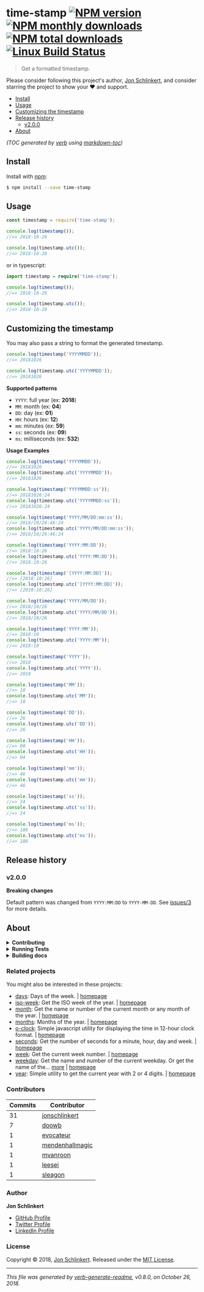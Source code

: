 # time-stamp [![NPM version](https://img.shields.io/npm/v/time-stamp.svg?style=flat)](https://www.npmjs.com/package/time-stamp) [![NPM monthly downloads](https://img.shields.io/npm/dm/time-stamp.svg?style=flat)](https://npmjs.org/package/time-stamp) [![NPM total downloads](https://img.shields.io/npm/dt/time-stamp.svg?style=flat)](https://npmjs.org/package/time-stamp) [![Linux Build Status](https://img.shields.io/travis/jonschlinkert/time-stamp.svg?style=flat&label=Travis)](https://travis-ci.org/jonschlinkert/time-stamp)

> Get a formatted timestamp.

Please consider following this project's author, [Jon Schlinkert](https://github.com/jonschlinkert), and consider starring the project to show your :heart: and support.

- [Install](#install)
- [Usage](#usage)
- [Customizing the timestamp](#customizing-the-timestamp)
- [Release history](#release-history)
  * [v2.0.0](#v200)
- [About](#about)

_(TOC generated by [verb](https://github.com/verbose/verb) using [markdown-toc](https://github.com/jonschlinkert/markdown-toc))_

## Install

Install with [npm](https://www.npmjs.com/):

```sh
$ npm install --save time-stamp
```

## Usage

```js
const timestamp = require('time-stamp');

console.log(timestamp());
//=> 2018-10-26

console.log(timestamp.utc());
//=> 2018-10-26
```

or in typescript:

```ts
import timestamp = require('time-stamp');

console.log(timestamp());
//=> 2018-10-26

console.log(timestamp.utc());
//=> 2018-10-26
```

## Customizing the timestamp

You may also pass a string to format the generated timestamp.

```js
console.log(timestamp('YYYYMMDD'));
//=> 20181026

console.log(timestamp.utc('YYYYMMDD'));
//=> 20181026
```

**Supported patterns**

* `YYYY`: full year (ex: **2018**)
* `MM`: month (ex: **04**)
* `DD`: day (ex: **01**)
* `HH`: hours (ex: **12**)
* `mm`: minutes (ex: **59**)
* `ss`: seconds (ex: **09**)
* `ms`: milliseconds (ex: **532**)

**Usage Examples**

```js
console.log(timestamp('YYYYMMDD'));
//=> 20181026
console.log(timestamp.utc('YYYYMMDD'));
//=> 20181026

console.log(timestamp('YYYYMMDD:ss'));
//=> 20181026:24
console.log(timestamp.utc('YYYYMMDD:ss'));
//=> 20181026:24

console.log(timestamp('YYYY/MM/DD:mm:ss'));
//=> 2018/10/26:46:24
console.log(timestamp.utc('YYYY/MM/DD:mm:ss'));
//=> 2018/10/26:46:24

console.log(timestamp('YYYY:MM:DD'));
//=> 2018:10:26
console.log(timestamp.utc('YYYY:MM:DD'));
//=> 2018:10:26

console.log(timestamp('[YYYY:MM:DD]'));
//=> [2018:10:26]
console.log(timestamp.utc('[YYYY:MM:DD]'));
//=> [2018:10:26]

console.log(timestamp('YYYY/MM/DD'));
//=> 2018/10/26
console.log(timestamp.utc('YYYY/MM/DD'));
//=> 2018/10/26

console.log(timestamp('YYYY:MM'));
//=> 2018:10
console.log(timestamp.utc('YYYY:MM'));
//=> 2018:10

console.log(timestamp('YYYY'));
//=> 2018
console.log(timestamp.utc('YYYY'));
//=> 2018

console.log(timestamp('MM'));
//=> 10
console.log(timestamp.utc('MM'));
//=> 10

console.log(timestamp('DD'));
//=> 26
console.log(timestamp.utc('DD'));
//=> 26

console.log(timestamp('HH'));
//=> 00
console.log(timestamp.utc('HH'));
//=> 04

console.log(timestamp('mm'));
//=> 46
console.log(timestamp.utc('mm'));
//=> 46

console.log(timestamp('ss'));
//=> 24
console.log(timestamp.utc('ss'));
//=> 24

console.log(timestamp('ms'));
//=> 186
console.log(timestamp.utc('ms'));
//=> 186
```

## Release history

### v2.0.0

**Breaking changes**

Default pattern was changed from `YYYY:MM:DD` to `YYYY-MM-DD`. See [issues/3](../../issues) for more details.

## About

<details>
<summary><strong>Contributing</strong></summary>

Pull requests and stars are always welcome. For bugs and feature requests, [please create an issue](../../issues/new).

</details>

<details>
<summary><strong>Running Tests</strong></summary>

Running and reviewing unit tests is a great way to get familiarized with a library and its API. You can install dependencies and run tests with the following command:

```sh
$ npm install && npm test
```

</details>

<details>
<summary><strong>Building docs</strong></summary>

_(This project's readme.md is generated by [verb](https://github.com/verbose/verb-generate-readme), please don't edit the readme directly. Any changes to the readme must be made in the [.verb.md](.verb.md) readme template.)_

To generate the readme, run the following command:

```sh
$ npm install -g verbose/verb#dev verb-generate-readme && verb
```

</details>

### Related projects

You might also be interested in these projects:

* [days](https://www.npmjs.com/package/days): Days of the week. | [homepage](https://github.com/jonschlinkert/days "Days of the week.")
* [iso-week](https://www.npmjs.com/package/iso-week): Get the ISO week of the year. | [homepage](https://github.com/jonschlinkert/iso-week "Get the ISO week of the year.")
* [month](https://www.npmjs.com/package/month): Get the name or number of the current month or any month of the year. | [homepage](https://github.com/datetime/month "Get the name or number of the current month or any month of the year.")
* [months](https://www.npmjs.com/package/months): Months of the year. | [homepage](https://github.com/datetime/months "Months of the year.")
* [o-clock](https://www.npmjs.com/package/o-clock): Simple javascript utility for displaying the time in 12-hour clock format. | [homepage](https://github.com/jonschlinkert/o-clock "Simple javascript utility for displaying the time in 12-hour clock format.")
* [seconds](https://www.npmjs.com/package/seconds): Get the number of seconds for a minute, hour, day and week. | [homepage](https://github.com/jonschlinkert/seconds "Get the number of seconds for a minute, hour, day and week.")
* [week](https://www.npmjs.com/package/week): Get the current week number. | [homepage](https://github.com/datetime/week "Get the current week number.")
* [weekday](https://www.npmjs.com/package/weekday): Get the name and number of the current weekday. Or get the name of the… [more](https://github.com/datetime/weekday) | [homepage](https://github.com/datetime/weekday "Get the name and number of the current weekday. Or get the name of the weekday for a given number.")
* [year](https://www.npmjs.com/package/year): Simple utility to get the current year with 2 or 4 digits. | [homepage](https://github.com/jonschlinkert/year "Simple utility to get the current year with 2 or 4 digits.")

### Contributors

| **Commits** | **Contributor** |  
| --- | --- |  
| 31 | [jonschlinkert](https://github.com/jonschlinkert) |  
| 7  | [doowb](https://github.com/doowb) |  
| 1  | [evocateur](https://github.com/evocateur) |  
| 1  | [mendenhallmagic](https://github.com/mendenhallmagic) |  
| 1  | [mvanroon](https://github.com/mvanroon) |  
| 1  | [leesei](https://github.com/leesei) |  
| 1  | [sleagon](https://github.com/sleagon) |  

### Author

**Jon Schlinkert**

* [GitHub Profile](https://github.com/jonschlinkert)
* [Twitter Profile](https://twitter.com/jonschlinkert)
* [LinkedIn Profile](https://linkedin.com/in/jonschlinkert)

### License

Copyright © 2018, [Jon Schlinkert](https://github.com/jonschlinkert).
Released under the [MIT License](LICENSE).

***

_This file was generated by [verb-generate-readme](https://github.com/verbose/verb-generate-readme), v0.8.0, on October 26, 2018._